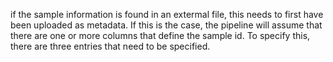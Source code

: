 if the sample information is found in an extermal file, this needs to first have been uploaded as metadata. If this is the case, the pipeline will assume that there are one or more columns that define the sample id. To specify this, there are three entries that need to be specified.
